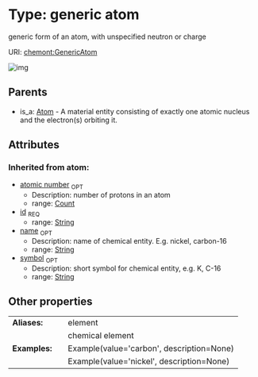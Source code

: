 
# Type: generic atom


generic form of an atom, with unspecified neutron or charge

URI: [chemont:GenericAtom](http://w3id.org/chemontGenericAtom)


![img](http://yuml.me/diagram/nofunky;dir:TB/class/[Atom]^-[GenericAtom&#124;atomic_number(i):count%20%3F;symbol(i):string%20%3F;name(i):string%20%3F;id(i):string],[Atom])

## Parents

 *  is_a: [Atom](Atom.md) - A material entity consisting of exactly one atomic nucleus and the electron(s) orbiting it.

## Attributes


### Inherited from atom:

 * [atomic number](atomic_number.md)  <sub>OPT</sub>
    * Description: number of protons in an atom
    * range: [Count](types/Count.md)
 * [id](id.md)  <sub>REQ</sub>
    * range: [String](types/String.md)
 * [name](name.md)  <sub>OPT</sub>
    * Description: name of chemical entity. E.g. nickel, carbon-16
    * range: [String](types/String.md)
 * [symbol](symbol.md)  <sub>OPT</sub>
    * Description: short symbol for chemical entity, e.g. K, C-16
    * range: [String](types/String.md)

## Other properties

|  |  |  |
| --- | --- | --- |
| **Aliases:** | | element |
|  | | chemical element |
| **Examples:** | | Example(value='carbon', description=None) |
|  | | Example(value='nickel', description=None) |

